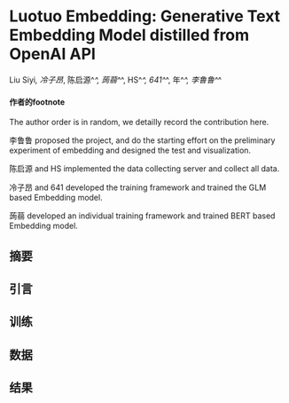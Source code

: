 # Luotuo Embedding: Generative Text Embedding Model distilled from OpenAI API

Liu Siyi<sup>*</sup>, 冷子昂<sup>*</sup>, 陈启源^*^, 蒟蒻^*^, HS^*^, 641^*^, 年^*^, 李鲁鲁^*^

#### 作者的footnote

The author order is in random, we detailly record the contribution here.

李鲁鲁 proposed the project, and do the starting effort on the preliminary experiment of embedding and designed the test and visualization.

陈启源 and HS implemented the data collecting server and collect all data.

冷子昂 and 641 developed the training framework and trained the GLM based Embedding model.

蒟蒻 developed an individual training framework and trained BERT based Embedding model.

## 摘要



## 引言


## 训练

## 数据

## 结果